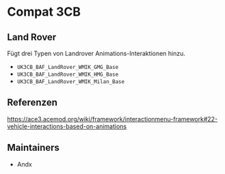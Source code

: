 # Compat 3CB

## Land Rover

Fügt drei Typen von Landrover Animations-Interaktionen hinzu.

- `UK3CB_BAF_LandRover_WMIK_GMG_Base`
- `UK3CB_BAF_LandRover_WMIK_HMG_Base`
- `UK3CB_BAF_LandRover_WMIK_Milan_Base`

## Referenzen

<https://ace3.acemod.org/wiki/framework/interactionmenu-framework#22-vehicle-interactions-based-on-animations>

## Maintainers

- Andx
